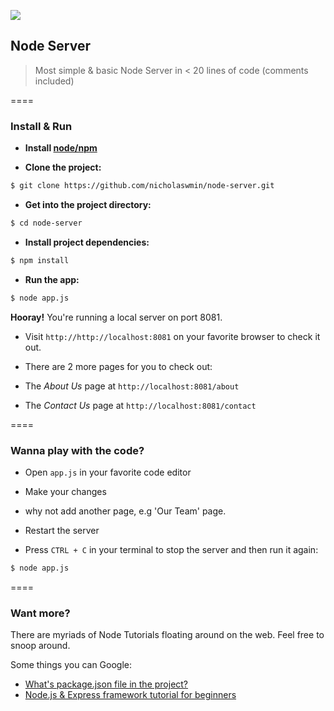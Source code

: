 ![][1]
## Node Server

> Most simple & basic Node Server in < 20 lines of code (comments included)

====

### Install & Run

- **Install [node/npm][2]**

- **Clone the project:**

```bash
$ git clone https://github.com/nicholaswmin/node-server.git
```

- **Get into the project directory:**

```bash
$ cd node-server
```

- **Install project dependencies:**

```bash
$ npm install

```

- **Run the app:**

```bash
$ node app.js

```

**Hooray!** You're running a local server on port 8081.

- Visit `http://http://localhost:8081` on your favorite browser to check it out.

- There are 2 more pages for you to check out:

 - The *About Us* page at `http://localhost:8081/about`

 - The *Contact Us* page at `http://localhost:8081/contact`

====

### Wanna play with the code?

- Open `app.js` in your favorite code editor

- Make your changes

 - why not add another page, e.g 'Our Team' page.

- Restart the server

 - Press `CTRL + C` in your terminal to stop the server and then run it again:


 ```bash
 $ node app.js

 ```

====

### Want more?

There are myriads of Node Tutorials floating around on the web.
Feel free to snoop around.

Some things you can Google:

- [What's package.json file in the project?][3]
- [Node.js & Express framework tutorial for beginners][4]


[1]:https://maxcdn.icons8.com/Color/PNG/96/Weather/cloud_lighting-96.png
[2]:https://docs.npmjs.com/getting-started/installing-node
[3]:https://github.com/vigetlabs/gulp-starter/wiki/What-is-package.json%3F
[4]:https://codeforgeek.com/2014/06/express-nodejs-tutorial/
